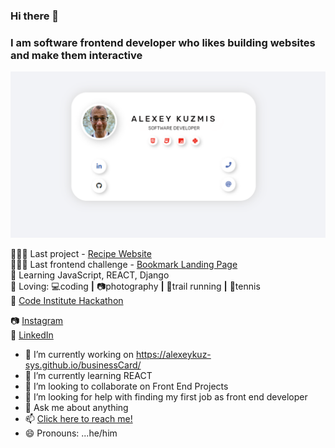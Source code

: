 ### Hi there 👋
### I am software frontend developer who likes building websites and make them interactive

![](https://github.com/alexeykuz-sys/Alexey-Kuzmis/blob/main/business%20card.PNG)



👨🏼‍💻 Last project - [Recipe Website](https://my-recipe-ms3.herokuapp.com/)
<br>
👨🏼‍💻 Last frontend challenge - [Bookmark Landing Page](https://bookmark-landing-page-alexeykuz-sys.vercel.app/)
<br>
🧠  Learning  JavaScript, REACT, Django 
<br>
💜 Loving:  :computer:coding **|** :camera:photography **|** :runner:trail running **|** :tennis:tennis
<br>
:1st_place_medal: [Code Institute Hackathon](https://doubleshamrocks.herokuapp.com/)



📷 [Instagram](https://www.instagram.com/icmodels.uk/)
<br>
👔 [LinkedIn](https://www.linkedin.com/in/alexey-kuzmis-5464762/)
<br>




- 🔭 I’m currently working on https://alexeykuz-sys.github.io/businessCard/
- 🌱 I’m currently learning REACT
- 👯 I’m looking to collaborate on Front End Projects
- 🤔 I’m looking for help with finding my first job as front end developer
- 💬 Ask me about anything
- 📫 [Click here to reach me!]( https://alexeykuz-sys.github.io/businessCard/)
- 😄 Pronouns: ...he/him

